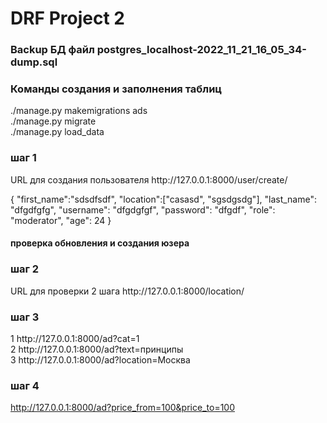 # DRF Project 2

<h3>Backup БД файл postgres_localhost-2022_11_21_16_05_34-dump.sql</h3>

<h3>Команды создания и заполнения таблиц </h3>
./manage.py makemigrations ads
<br>
./manage.py migrate
<br>
./manage.py load_data
<br>

<h3>шаг 1</h3> 
URL для создания пользователя 
http://127.0.0.1:8000/user/create/

{
    "first_name":"sdsdfsdf",
    "location":["casasd", "sgsdgsdg"],
    "last_name": "dfgdfgfg",
    "username": "dfgdgfgf",
    "password": "dfgdf",
    "role": "moderator",
    "age": 24
}<h4> проверка обновления и создания юзера</h4>


<h3>шаг 2</h3> 
URL для проверки 2 шага
http://127.0.0.1:8000/location/

<h3>шаг 3</h3>  
1 http://127.0.0.1:8000/ad?cat=1<br>
2 http://127.0.0.1:8000/ad?text=принципы<br>
3 http://127.0.0.1:8000/ad?location=Москва<br>


<h3>шаг 4</h3> 

http://127.0.0.1:8000/ad?price_from=100&price_to=100 
